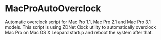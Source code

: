 # MacProAutoOverclock
Automatic overclock script for Mac Pro 1.1, Mac Pro 2.1 and Mac Pro 3.1 models. This script is using ZDNet Clock utility to automatically overclock Mac Pro on Mac OS X Leopard startup and reboot the system after that.
